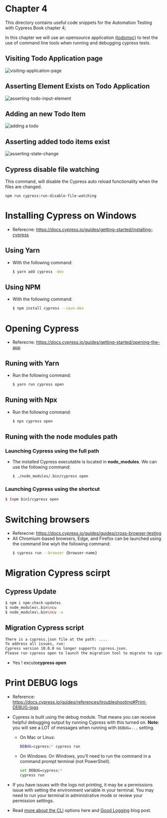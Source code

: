 # Chapter 4
This directory contains useful code snippets for the Automation Testing with Cypress Book chapter 4; 

In this chapter we will use an opensource application [(todomvc)](http://todomvc.com/examples/react/#/) to test the use of command line tools when running and debugging cypress tests.

## Visiting Todo Application page

![visiting-application-page](https://user-images.githubusercontent.com/10160787/90381711-6dc3a800-e086-11ea-9739-9124e72d0fc7.gif)


## Asserting Element Exists on Todo Application

![asserting-todo-input-element](https://user-images.githubusercontent.com/10160787/90391973-b4b99980-e096-11ea-9d0c-24151785f7f6.gif)


## Adding an new Todo Item 

![adding a todo](https://user-images.githubusercontent.com/10160787/90876176-e8543680-e3aa-11ea-8a8f-a1615dc9be81.gif)


## Asserting added todo items exist

![asserting-state-change](https://user-images.githubusercontent.com/10160787/90876451-60226100-e3ab-11ea-87be-9eca4bcdd041.gif)


## Cypress disable file watching
This command, will disable the Cypress auto reload functionality when the files are changed. 

```
npm run cypress:run-disable-file-watching
```
# Installing Cypress on Windows
* Referecne: https://docs.cypress.io/guides/getting-started/installing-cypress
## Using Yarn
* With the following command:
  ```bash
  $ yarn add cypress -dev
  ``` 
## Using NPM
* With the following command:
  ```bash
  $ npm install cypress --save-dev
  ``` 
# Opening Cypress
* Referecne: https://docs.cypress.io/guides/getting-started/opening-the-app
## Runing with Yarn
* Run the following command:
  ```bash
  $ yarn run cypress open
  ``` 
## Runing with Npx
* Run the following command:
  ```bash
  $ npx cypress open
  ``` 
## Runing with the node modules path
### Launching Cypress using the full path
* The installed Cypress executable is located in **node_modules**. We can use the following command:
  ```bash
  $ ./node_modules/.bin/cypress open
  ``` 
### Launching Cypress using the shortcut
  ```bash
  $ (npm bin)/cypress open
  ```
# Switching browsers
* Referecne: https://docs.cypress.io/guides/guides/cross-browser-testing
* All Chromium-based browsers, Edge, and Firefox can be launched using the command line wiyh the following command:
  ```bash
  $ cypress run --browser {browser-name}
  ```
# Migration Cypress scirpt
## Cypress Update
  ```bash
  $ npm i npm-check-updates
  $ node_modules\.bin\ncu
  $ node_modules\.bin\ncu -u
  ```
## Migration Cypress script
  ```bash
  There is a cypress.json file at the path: ....
  To address all issues, run:
  Cypress version 10.0.0 no longer supports cypress.json.
  Please run cypress open to launch the migration tool to migrate to cypress.config.{js,ts,mjs,cjs}. 
  ```
* Yes ! excute**cypress open**
# Print DEBUG logs
* Reference: https://docs.cypress.io/guides/references/troubleshooting#Print-DEBUG-logs
* Cypress is built using the debug module. That means you can receive helpful debugging output by running Cypress with this turned on. **Note**: you will see a LOT of messages when running with ``DEBUG=...`` setting.
  * On Mac or Linux:
    ```bash
    DEBUG=cypress:* cypress run
    ```
  * On Windows:
    On Windows, you'll need to run the command in a command prompt terminal (not PowerShell).
    ```bash
    set DEBUG=cypress:*
    cypress run
    ```
* If you have issues with the logs not printing, it may be a permissions issue with setting the environment variable in your terminal. You may need to run your terminal in administrative mode or review your permission settings.

* Read [more about the CLI](https://docs.cypress.io/guides/guides/command-line#Debugging-commands) options here and [Good Logging](https://glebbahmutov.com/blog/good-logging/) blog post.